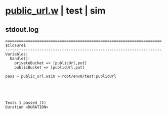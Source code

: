 # [public_url.w](../../../../../../examples/tests/sdk_tests/bucket/public_url.w) | test | sim

## stdout.log
```log
=====================================================================
$Closure1
---------------------------------------------------------------------
Variables:
  handle():
    privateBucket => [publicUrl,put]
    publicBucket => [publicUrl,put]

pass ─ public_url.wsim » root/env0/test:publicUrl
 




Tests 1 passed (1) 
Duration <DURATION>

```

